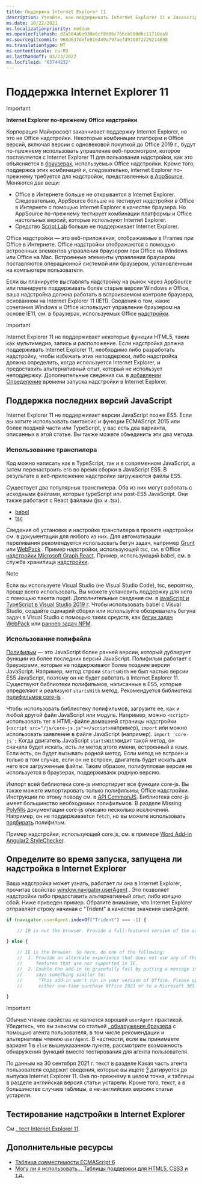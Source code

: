 ```yaml
---
title: Поддержка Internet Explorer 11
description: Узнайте, как поддерживать Internet Explorer 11 и Javascript ES5 в надстройки.
ms.date: 10/22/2021
ms.localizationpriority: medium
ms.openlocfilehash: d2a504a6e030e6cf8d06c766cb500d6c11710ea9
ms.sourcegitcommit: 968d637defe816449a797aefd930872229214898
ms.translationtype: MT
ms.contentlocale: ru-RU
ms.lasthandoff: 03/23/2022
ms.locfileid: "63744232"
---
```

# <a name="support-internet-explorer-11"></a>Поддержка Internet Explorer 11

> [!IMPORTANT]
> **Internet Explorer по-прежнему Office надстройки**
>
> Корпорация Майкрософт заканчивает поддержку Internet Explorer, но это не Office надстройки. Некоторые комбинации платформ и Office версий, включая версии с одновековой покупкой до Office 2019 г., будут по-прежнему использовать управление веб-просмотром, которое поставляется с Internet Explorer 11 для пользования надстройки, как это объясняется в [браузерах](../concepts/browsers-used-by-office-web-add-ins.md), используемых Office надстройки. Кроме того, поддержка этих комбинаций и, следовательно, internet Explorer по-прежнему требуется для надстройок, представленных [в AppSource](/office/dev/store/submit-to-appsource-via-partner-center). Меняются *две* вещи:
>
> - Office в Интернете больше не открывается в Internet Explorer. Следовательно, AppSource больше не тестирует надстройки в Office в Интернете с помощью Internet Explorer в качестве браузера. Но AppSource по-прежнему тестирует комбинации платформы и Office настольных версий, которые используют Internet Explorer. 
> - Средство [Script Lab](../overview/explore-with-script-lab.md) больше не поддерживает Internet Explorer.

Office надстройки — это веб-приложения, отображаемые в IFrames при Office в Интернете. Office надстройки отображаются с помощью встроенных элементов управления браузером при Office на Windows или Office на Mac. Встроенные элементы управления браузером поставляются операционной системой или браузером, установленным на компьютере пользователя.

Если вы планируете выставлять надстройку на рынок через AppSource или планируете поддерживать более старые версии Windows и Office, ваша надстройка должна работать в встраиваемом контроле браузера, основанном на Internet Explorer 11 (IE11). Сведения о том, какие сочетания Windows и Office используют управление браузером на основе IE11, см. в браузерах, используемых Office [надстройки](../concepts/browsers-used-by-office-web-add-ins.md).

> [!IMPORTANT]
> Internet Explorer 11 не поддерживает некоторые функции HTML5, такие как мультимедиа, запись и расположение. Если надстройка должна поддерживать Internet Explorer 11, необходимо либо разработать надстройку, чтобы избежать этих неподдержки, либо надстройка должна определить, когда используется Internet Explorer, и предоставить альтернативный опыт, который не использует неподдержку. Дополнительные сведения см. в [добавлении Определение](#determine-at-runtime-if-the-add-in-is-running-in-internet-explorer) времени запуска надстройки в Internet Explorer.

## <a name="support-for-recent-versions-of-javascript"></a>Поддержка последних версий JavaScript

Internet Explorer 11 не поддерживает версии JavaScript позже ES5. Если вы хотите использовать синтаксис и функции ECMAScript 2015 или более поздней части или TypeScript, у вас есть два варианта, описанных в этой статье. Вы также можете объединить эти два метода.

### <a name="use-a-transpiler"></a>Использование транспилера

Код можно написать как в TypeScript, так и в современном JavaScript, а затем перенастроить его во время сборки в JavaScript ES5. В результате в веб-приложение надстройки загружаются файлы ES5.

Существует два популярных транспилера. Оба из них могут работать с исходными файлами, которые typeScript или post-ES5 JavaScript. Они также работают с React файлами (jsx и .tsx).

- [babel](https://babeljs.io/)
- [tsc](https://www.typescriptlang.org/index.html)

Сведения об установке и настройке транспилера в проекте надстройки см. в документации для любого из них. Для автоматизации переливания рекомендуется использовать бегун задач, например [Grunt](https://gruntjs.com/) или [WebPack](https://webpack.js.org/) . Пример надстройки, использующей tsc, см. в Office [надстройки Microsoft Graph React](https://github.com/OfficeDev/Office-Add-in-samples/tree/main/Samples/auth/Office-Add-in-Microsoft-Graph-React). Пример, использующий babel, см. в служба хранилища [надстройки](https://github.com/OfficeDev/Office-Add-in-samples/tree/main/Samples/Excel.OfflineStorageAddin).

> [!NOTE]
> Если вы используете Visual Studio (не Visual Studio Code), tsc, вероятно, проще всего использовать. Вы можете установить поддержку для него с помощью пакета nuget. Дополнительные сведения см. в [javaScript и TypeScript в Visual Studio 2019 г](/visualstudio/javascript/javascript-in-vs-2019). Чтобы использовать babel с Visual Studio, создайте сценарий сборки или используйте обозреватель бегуна задач в Visual Studio с помощью таких средств, как [бегун задач WebPack](https://marketplace.visualstudio.com/items?itemName=MadsKristensen.WebPackTaskRunner) или [раннер задач NPM](https://marketplace.visualstudio.com/items?itemName=MadsKristensen.NPMTaskRunner).

### <a name="use-a-polyfill"></a>Использование полифайла

[Полифильм](https://en.wikipedia.org/wiki/Polyfill_(programming)) — это JavaScript более ранней версии, который дублирует функции из более последних версий JavaScript. Полифильм работает с браузерами, которые не поддерживают более поздние версии JavaScript. Например, метод строки `startsWith` не был частью версии ES5 JavaScript, поэтому он не будет работать в Internet Explorer 11. Существуют библиотеки полифильмов, написанные в ES5, которые определяют и реализуют `startsWith` метод. Рекомендуется библиотека [полифильмов core-js](https://github.com/zloirock/core-js) .

Чтобы использовать библиотеку полифильмов, загрузите ее, как и любой другой файл JavaScript или модуль. Например, можно `<script>` использовать тег в HTML-файле домашней страницы надстройки (`<script src="/js/core-js.js"></script>`например), `import` или можно использовать заявление в файле JavaScript (например). `import 'core-js';` Когда двигатель JavaScript `startsWith`видит такой метод, он сначала будет искать, есть ли метод этого имени, встроенный в язык. Если есть, он будет вызывать родной метод. Если метод не встроен и только в том случае, если он не встроен, двигатель будет искать для него все загруженные файлы. Таким образом, полифулловая версия не используется в браузерах, поддерживаюх родную версию.

Импорт всей библиотеки core-js импортирует все функции core-js. Вы также можете импортировать только полифильмы, Office надстройки. Инструкции по этому поводу см. в [API CommonJS](https://github.com/zloirock/core-js#commonjs-api). Библиотека core-js имеет большинство необходимых полифильмов. В разделе Missing [Polyfills](https://github.com/zloirock/core-js#missing-polyfills) документации core-js описано несколько исключений. Например, он не поддерживается `fetch`, но вы можете использовать [подбирать](https://github.com/github/fetch) полифильм.

Пример надстройки, использующей core.js, см. в примере [Word Add-in Angular2 StyleChecker](https://github.com/OfficeDev/Word-Add-in-Angular2-StyleChecker).

## <a name="determine-at-runtime-if-the-add-in-is-running-in-internet-explorer"></a>Определите во время запуска, запущена ли надстройка в Internet Explorer

Ваша надстройка может узнать, работает ли она в Internet Explorer, прочитав свойство [window.navigator.userAgent](https://developer.mozilla.org/docs/Web/API/Navigator/userAgent) . Это позволяет надстройки либо предоставить альтернативный опыт, либо изящно сбой. Ниже приведен пример. Обратите внимание, что Internet Explorer отправляет строку начиная с "Trident" в качестве значения userAgent.

```javascript
if (navigator.userAgent.indexOf("Trident") === -1) {

    // IE is not the browser. Provide a full-featured version of the add-in here.

} else {

    // IE is the browser. So here, do one of the following: 
    //  1. Provide an alternate experience that does not use any of the HTML5
    //     features that are not supported in IE.
    //  2. Enable the add-in to gracefully fail by putting a message in the UI that
    //     says something similar to: 
    //      "This add-in won't run in your version of Office. Please upgrade to 
    //      either one-time purchase Office 2021 or to a Microsoft 365 account."          

}
```

> [!IMPORTANT]
> Обычно чтение свойства не является хорошей `userAgent` практикой. Убедитесь, что вы знакомы со статьей [, обнаружение браузера](https://developer.mozilla.org/en-US/docs/Web/HTTP/Browser_detection_using_the_user_agent) с помощью агента пользователя, в том числе рекомендации и альтернативы чтению `userAgent`. В частности, если вы принимаете вариант 1 в `else` вышеуказанном пункте, рассмотрите возможность обнаружения функций вместо тестирования для агента пользователя.
>
> По данным на 30 сентября 2021 г. текст в разделе Какая часть агента пользователя содержит сведения, которые вы ищете [?](https://developer.mozilla.org/en-US/docs/Web/HTTP/Browser_detection_using_the_user_agent#which_part_of_the_user_agent_contains_the_information_you_are_looking_for) датируется до выпуска Internet Explorer 11. Она по-прежнему в целом точна, и таблицы в разделе английская версия статьи устарели. Кроме того, текст, а в большинстве случаев таблицы, в не-английских версиях статьи устарели.

## <a name="test-an-add-in-on-internet-explorer"></a>Тестирование надстройки в Internet Explorer

См [. тест Internet Explorer 11](../testing/ie-11-testing.md).

## <a name="additional-resources"></a>Дополнительные ресурсы

- [Таблица совместимости ECMAScript 6](https://kangax.github.io/compat-table/es6/)
- [Могу ли я использовать... Таблицы поддержки для HTML5, CSS3 и т.д.](https://caniuse.com/)
